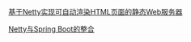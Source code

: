 
[基于Netty实现可自动渲染HTML页面的静态Web服务器](https://www.javazhiyin.com/4544.html)

[Netty与Spring Boot的整合](https://www.cnblogs.com/tdg-yyx/p/8376842.html)